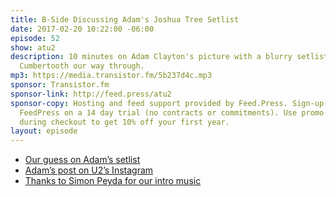 ```yaml
---
title: B-Side Discussing Adam's Joshua Tree Setlist
date: 2017-02-20 10:22:00 -06:00
episode: 52
show: atu2
description: 10 minutes on Adam Clayton's picture with a blurry setlist that we Bunderdict
  Cumbertooth our way through.
mp3: https://media.transistor.fm/5b237d4c.mp3
sponsor: Transistor.fm
sponsor-link: http://feed.press/atu2
sponsor-copy: Hosting and feed support provided by Feed.Press. Sign-up today and try
  FeedPress on a 14 day trial (no contracts or commitments). Use promo code * atu2*
  during checkout to get 10% off your first year.
layout: episode
---
```


* [Our guess on Adam’s setlist](https://twitter.com/atu2/status/831567167543865344)
* [Adam’s post on U2’s Instagram](https://www.instagram.com/p/BQgEB6WFM3P/)
* [Thanks to Simon Peyda for our intro music](https://simonpeyda.wordpress.com/2016/04/06/how-to-dismantle-a-sirens-song-the-making-of-a-podcast-theme/)
